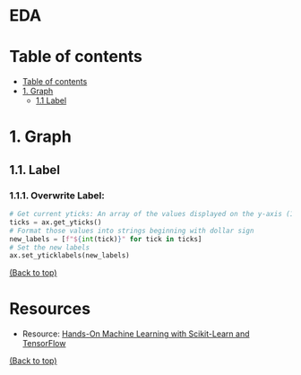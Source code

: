 # EDA

# Table of contents
- [Table of contents](#table-of-contents)
- [1. Graph](#1-graph)
  - [1.1 Label](#11-label) 



# 1. Graph
## 1.1. Label
### 1.1.1. Overwrite Label:
```Python
# Get current yticks: An array of the values displayed on the y-axis (150, 175, 200, etc.)
ticks = ax.get_yticks()
# Format those values into strings beginning with dollar sign
new_labels = [f"${int(tick)}" for tick in ticks]
# Set the new labels
ax.set_yticklabels(new_labels)
```
[(Back to top)](#table-of-contents)

# Resources
- Resource: [Hands-On Machine Learning with Scikit-Learn and TensorFlow](https://github.com/ageron/handson-ml)

[(Back to top)](#table-of-contents)
